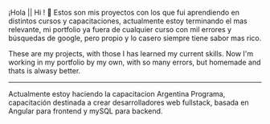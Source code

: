  ¡Hola || Hi ! 👋
Estos son mis proyectos con los que fui aprendiendo en distintos cursos y capacitaciones, actualmente estoy terminando el mas relevante, mi portfolio ya fuera de cualquier curso
con mil errores y búsquedas de google, pero propio y lo casero siempre tiene sabor mas rico.

These are my projects, with those I has learned my current skills. Now I'm working in my portfolio by my own, with so many errors, but homemade and thats is alwasy better.

-----------------------------------------------------------------------------------------------------------
Actualmente estoy haciendo la capacitacion Argentina Programa, capacitación destinada a crear desarrolladores web fullstack, basada en Angular para frontend y mySQL para backend.

<!--
**yoeik/yoeik** is a ✨ _special_ ✨ repository because its `README.md` (this file) appears on your GitHub profile.

Here are some ideas to get you started:

- 🔭 I’m currently working on ...
- 🌱 I’m currently learning ...
- 👯 I’m looking to collaborate on ...
- 🤔 I’m looking for help with ...
- 💬 Ask me about ...
- 📫 How to reach me: ...
- 😄 Pronouns: ...
- ⚡ Fun fact: ...
-->
